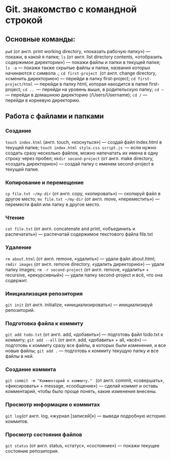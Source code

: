 # Git. знакомство с командной строкой 

## Основные команды: 

```pwd``` (от англ. print working directory, «показать рабочую папку») — покажи, в какой я папке;
```ls``` (от англ. list directory contents, «отобразить содержимое директории») — покажи файлы и папки в текущей папке;
```ls -a``` — покажи также скрытые файлы и папки, названия которых начинаются с символа .;
```cd first-project ```(от англ. change directory, «сменить директорию») — перейди в папку first-project;
```cd first-project/html``` — перейди в папку html, которая находится в папке first-project;
```cd .. ```— перейди на уровень выше, в родительскую папку;
```cd ~``` — перейди в домашнюю директорию (/Users/Username);
```cd /``` — перейди в корневую директорию.

## Работа с файлами и папками

### Создание

```touch index.html``` (англ. touch, «коснуться») — создай файл index.html в текущей папке;
```touch index.html style.css script.js ```— если нужно создать сразу несколько файлов, можно напечатать их имена в одну строку через пробел;
```mkdir second-project``` (от англ. make directory, «создать директорию») — создай папку с именем second-project в текущей папке.

### Копирование и перемещение
```cp file.txt ~/my-dir``` (от англ. copy, «копировать») — скопируй файл в другое место;
```mv file.txt ~/my-dir``` (от англ. move, «переместить») — перемести файл или папку в другое место.

### Чтение
```cat file.txt``` (от англ. concatenate and print, «объединить и распечатать») — распечатай содержимое текстового файла file.txt

### Удаление
```rm about.html``` (от англ. remove, «удалить») — удали файл about.html;
```rmdir images``` (от англ. remove directory, «удалить директорию») — удали папку images;
```rm -r second-project``` (от англ. remove, «удалить» + recursive, «рекурсивный») — удали папку second-project и всё, что она содержит.

### Инициализация репозитория
```git init``` (от англ. initialize, «инициализировать») — инициализируй репозиторий.

### Подготовка файла к коммиту
```git add todo.txt``` (от англ. add, «добавить») — подготовь файл todo.txt к коммиту;
```git add --all``` (от англ. add, «добавить» + all, «всё») — подготовь к коммиту сразу все файлы, в которых были изменения, и все новые файлы;
```git add .``` — подготовь к коммиту текущую папку и все файлы в ней.

### Создание коммита
```git commit -m "Комментарий к коммиту." ``` (от англ. commit, «совершать», «фиксировать» + message, «сообщение») — сделай коммит и оставь комментарий, чтобы было проще понять, какие изменения внесены. 
 
### Просмотр информации о коммитах
```git log```(от англ. log, «журнал [записей]») — выведи подробную историю коммитов.

### Просмотр состояния файлов
```git status``` (от англ. status, «статус», «состояние») — покажи текущее состояние репозитория.


